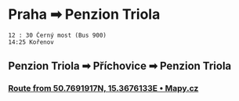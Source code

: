 # Praha ➡ Penzion Triola
	12 : 30 Černý most (Bus 900)
	14:25 Kořenov

## Penzion Triola ➡ Příchovice ➡ Penzion Triola
### [Route from 50.7691917N, 15.3676133E • Mapy.cz](https://mapy.cz/zakladni?planovani-trasy&rc=9ik3ix1q-vcx7x1hsOjCMx1q-v&rs=firm&rs=base&rs=firm&ri=13241247&ri=1909367&ri=13241247&mrp=%7B%22c%22%3A132%7D&xc=%5B%5D&x=15.3571547&y=50.7561592&z=14)